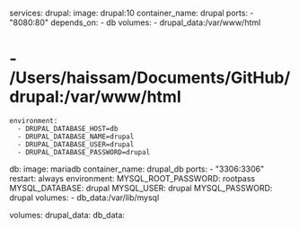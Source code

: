 services:
  drupal:
    image: drupal:10
    container_name: drupal
    ports:
      - "8080:80"
    depends_on:
      - db
    volumes:
      - drupal_data:/var/www/html
#      - /Users/haissam/Documents/GitHub/drupal:/var/www/html
    environment:
      - DRUPAL_DATABASE_HOST=db
      - DRUPAL_DATABASE_NAME=drupal
      - DRUPAL_DATABASE_USER=drupal
      - DRUPAL_DATABASE_PASSWORD=drupal
  db:
    image: mariadb
    container_name: drupal_db
    ports:
      - "3306:3306"
    restart: always
    environment:
      MYSQL_ROOT_PASSWORD: rootpass
      MYSQL_DATABASE: drupal
      MYSQL_USER: drupal
      MYSQL_PASSWORD: drupal
    volumes:
      - db_data:/var/lib/mysql

volumes:
  drupal_data:
  db_data:
